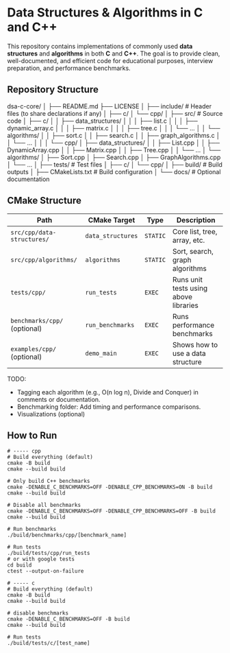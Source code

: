 # Data Structures & Algorithms in C and C++

This repository contains implementations of commonly used **data structures** and **algorithms** in both **C** and **C++**. The goal is to provide clean, well-documented, and efficient code for educational purposes, interview preparation, and performance benchmarks.

## Repository Structure

dsa-c-core/
│
├── README.md
├── LICENSE
│
├── include/                    # Header files (to share declarations if any)
│   ├── c/
│   └── cpp/
│
├── src/                        # Source code
│   ├── c/
│   │   ├── data_structures/
│   │   │   ├── list.c
│   │   │   ├── dynamic_array.c
│   │   │   ├── matrix.c
│   │   │   ├── tree.c
│   │   │   └── ...
│   │   └── algorithms/
│   │       ├── sort.c
│   │       ├── search.c
│   │       ├── graph_algorithms.c
│   │       └── ...
│   │
│   └── cpp/
│       ├── data_structures/
│       │   ├── List.cpp
│       │   ├── DynamicArray.cpp
│       │   ├── Matrix.cpp
│       │   ├── Tree.cpp
│       │   └── ...
│       └── algorithms/
│           ├── Sort.cpp
│           ├── Search.cpp
│           ├── GraphAlgorithms.cpp
│           └── ...
│
├── tests/                      # Test files
│   ├── c/
│   └── cpp/
│
├── build/                      # Build outputs
│
├── CMakeLists.txt              # Build configuration
│
└── docs/                       # Optional documentation

## CMake Structure

| Path                         | CMake Target      | Type     | Description                           |
| ---------------------------- | ----------------- | -------- | ------------------------------------- |
| `src/cpp/data-structures/`   | `data_structures` | `STATIC` | Core list, tree, array, etc.          |
| `src/cpp/algorithms/`        | `algorithms`      | `STATIC` | Sort, search, graph algorithms        |
| `tests/cpp/`                 | `run_tests`       | `EXEC`   | Runs unit tests using above libraries |
| `benchmarks/cpp/` (optional) | `run_benchmarks`  | `EXEC`   | Runs performance benchmarks           |
| `examples/cpp/` (optional)   | `demo_main`       | `EXEC`   | Shows how to use a data structure     |


TODO: 
- Tagging each algorithm (e.g., O(n log n), Divide and Conquer) in comments or documentation.
- Benchmarking folder: Add timing and performance comparisons.
- Visualizations (optional)

## How to Run

```shell
# ----- cpp
# Build everything (default)
cmake -B build
cmake --build build

# Only build C++ benchmarks
cmake -DENABLE_C_BENCHMARKS=OFF -DENABLE_CPP_BENCHMARKS=ON -B build
cmake --build build

# Disable all benchmarks
cmake -DENABLE_C_BENCHMARKS=OFF -DENABLE_CPP_BENCHMARKS=OFF -B build
cmake --build build

# Run benchmarks
./build/benchmarks/cpp/[benchmark_name]

# Run tests
./build/tests/cpp/run_tests
# or with google tests
cd build
ctest --output-on-failure

# ----- c
# Build everything (default)
cmake -B build
cmake --build build

# disable benchmarks
cmake -DENABLE_C_BENCHMARKS=OFF -B build
cmake --build build

# Run tests
./build/tests/c/[test_name]
```
